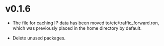 # v0.1.6

* The file for caching IP data has been moved to/etc/traffic_forward.ron, which was previously placed in the home directory by default.

* Delete unused packages.
